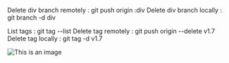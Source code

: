 Delete div branch remotely : git push origin :div
Delete div branch locally : git branch -d div

List tags : git tag --list
Delete tag remotely : git push origin --delete v1.7
Delete tag locally : git tag -d v1.7

![This is an image](https://www.google.com/url?sa=i&url=https%3A%2F%2Fgithub.com%2Fgithub&psig=AOvVaw2UQS1Jp-PjmREHCGIspiO5&ust=1641811644391000&source=images&cd=vfe&ved=0CAsQjRxqFwoTCMiF1pe_pPUCFQAAAAAdAAAAABAD)
